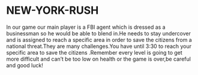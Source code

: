 # NEW-YORK-RUSH
In our game our main player is a FBI agent which is dressed as a businessman so he would be able to blend in.He needs to stay undercover and is assigned to reach a specific area in order to save the citizens from a national threat.They are many challenges.You have until 3:30 to reach your specific area to save the citizens .Remember every level is going to get more difficult and can’t be too low on health or the game is over,be careful and good luck!
